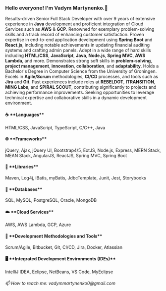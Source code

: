 ### Hello everyone! I'm Vadym Martynenko.👋
 Results-driven Senior Full Stack Developer with over 9 years of extensive experience in **Java** development and proficient integration of Cloud Services such as **AWS** & **GCP**. Renowned for exemplary problem-solving skills and a track record of enhancing customer satisfaction. Proven expertise in end-to-end application development using **Spring Boot** and **React.js**, including notable achievements in updating financial auditing systems and crafting admin panels. Adept in a wide range of hard skills including **HTML/CSS**, **JavaScript**, **Java**, **Node.js**, **Spring MVC**, **AWS Lambda**, and more. Demonstrates strong soft skills in **problem-solving**, **project management**, **innovation**, **collaboration**, and **adaptability**. Holds a Bachelor's Degree in Computer Science from the University of Groningen. Excels in **Agile/Scrum** methodologies, **CI/CD** processes, and tools such as **Jira** and **Git**. Past experiences include roles at **REBELDOT**, **ITRANSITION**, **MING Labs**, and **SPIRAL SCOUT**, contributing significantly to projects and achieving performance improvements. Seeking opportunities to leverage technical expertise and collaborative skills in a dynamic development environment.

<h4>☕ **Languages**</h4>
HTML/CSS, JavaScript, TypeScript, C/C++, Java

<h4>🌐 **Frameworks**</h4>
jQuery, Ajax, jQuery UI, Bootstrap4/5, ExtJS, Node.js, Express, MERN Stack, MEAN Stack, AngularJS, ReactJS, Spring MVC, Spring Boot

<h4>📜 **Libraries**</h4>
 Maven, Log4j, iBatis, myBatis, JdbcTemplate, Junit, Jest, Storybooks
 
<h4>💾 **Databases**</h4>
 SQL, MySQL, PostgreSQL, Oracle, MongoDB
 
<h4>☁️ **Cloud Services**</h4>
 AWS, AWS Lambda, GCP, Azure
 
<h4>🔨 **Development Methodologies and Tools**</h4>
 Scrum/Agile, Bitbucket, Git, CI/CD, Jira, Docker, Atlassian
 
<h4>🖥️ **Integrated Development Environments (IDEs)**</h4>
 IntelliJ IDEA, Eclipse, NetBeans, VS Code, MyEclipse

<h6>
📫 How to reach me: vadymmartynenko0@gmail.com
</h6>
<!--
**vadymdev716/vadymdev716** is a ✨ _special_ ✨ repository because its `README.md` (this file) appears on your GitHub profile.

Here are some ideas to get you started:

- 🔭 I’m currently working on ...
- 🌱 I’m currently learning ...
- 👯 I’m looking to collaborate on ...
- 🤔 I’m looking for help with ...
- 💬 Ask me about ...
- 📫 How to reach me: ...
- 😄 Pronouns: ...
- ⚡ Fun fact: ...
-->
